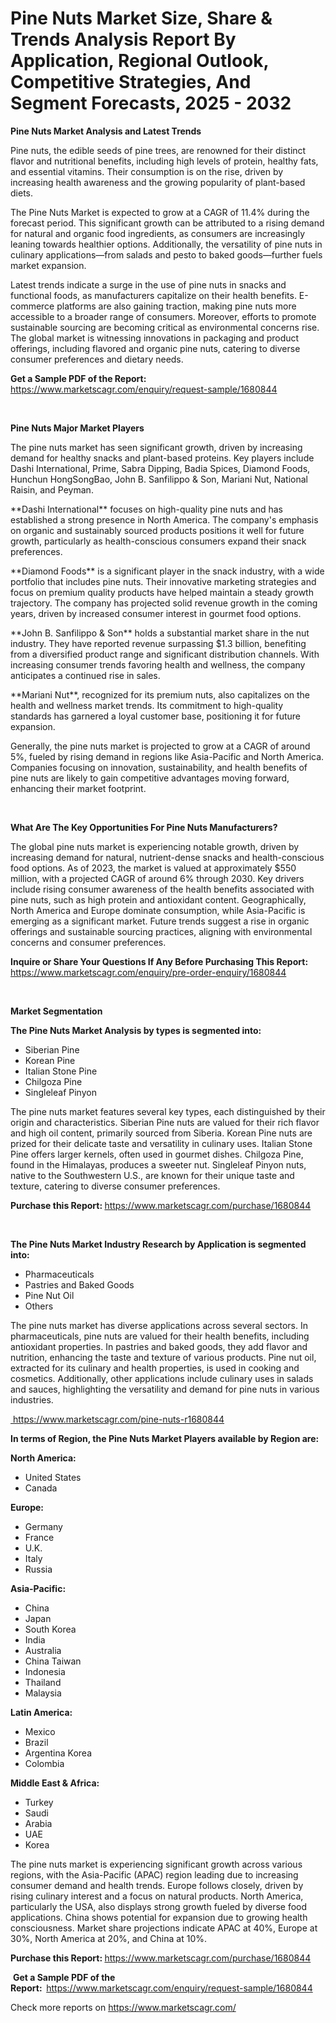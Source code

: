 <p><h1>Pine Nuts Market Size, Share & Trends Analysis Report By Application, Regional Outlook, Competitive Strategies, And Segment Forecasts, 2025 - 2032</h1></p><p><strong>Pine Nuts Market Analysis and Latest Trends</strong></p>
<p><p>Pine nuts, the edible seeds of pine trees, are renowned for their distinct flavor and nutritional benefits, including high levels of protein, healthy fats, and essential vitamins. Their consumption is on the rise, driven by increasing health awareness and the growing popularity of plant-based diets.</p><p>The Pine Nuts Market is expected to grow at a CAGR of 11.4% during the forecast period. This significant growth can be attributed to a rising demand for natural and organic food ingredients, as consumers are increasingly leaning towards healthier options. Additionally, the versatility of pine nuts in culinary applications—from salads and pesto to baked goods—further fuels market expansion.</p><p>Latest trends indicate a surge in the use of pine nuts in snacks and functional foods, as manufacturers capitalize on their health benefits. E-commerce platforms are also gaining traction, making pine nuts more accessible to a broader range of consumers. Moreover, efforts to promote sustainable sourcing are becoming critical as environmental concerns rise. The global market is witnessing innovations in packaging and product offerings, including flavored and organic pine nuts, catering to diverse consumer preferences and dietary needs.</p></p>
<p><strong>Get a Sample PDF of the Report:&nbsp;</strong> <a href="https://www.marketscagr.com/enquiry/request-sample/1680844?utm_campaign=3078&utm_medium=2&utm_source=Github&utm_content=ia&utm_term=07042025&utm_id=pine-nuts">https://www.marketscagr.com/enquiry/request-sample/1680844</a></p>
<p>&nbsp;</p>
<p><strong>Pine Nuts Major Market Players</strong></p>
<p><p>The pine nuts market has seen significant growth, driven by increasing demand for healthy snacks and plant-based proteins. Key players include Dashi International, Prime, Sabra Dipping, Badia Spices, Diamond Foods, Hunchun HongSongBao, John B. Sanfilippo & Son, Mariani Nut, National Raisin, and Peyman. </p><p>**Dashi International** focuses on high-quality pine nuts and has established a strong presence in North America. The company's emphasis on organic and sustainably sourced products positions it well for future growth, particularly as health-conscious consumers expand their snack preferences.</p><p>**Diamond Foods** is a significant player in the snack industry, with a wide portfolio that includes pine nuts. Their innovative marketing strategies and focus on premium quality products have helped maintain a steady growth trajectory. The company has projected solid revenue growth in the coming years, driven by increased consumer interest in gourmet food options.</p><p>**John B. Sanfilippo & Son** holds a substantial market share in the nut industry. They have reported revenue surpassing $1.3 billion, benefiting from a diversified product range and significant distribution channels. With increasing consumer trends favoring health and wellness, the company anticipates a continued rise in sales.</p><p>**Mariani Nut**, recognized for its premium nuts, also capitalizes on the health and wellness market trends. Its commitment to high-quality standards has garnered a loyal customer base, positioning it for future expansion. </p><p>Generally, the pine nuts market is projected to grow at a CAGR of around 5%, fueled by rising demand in regions like Asia-Pacific and North America. Companies focusing on innovation, sustainability, and health benefits of pine nuts are likely to gain competitive advantages moving forward, enhancing their market footprint.</p></p>
<p>&nbsp;</p>
<p><strong>What Are The Key Opportunities For Pine Nuts Manufacturers?</strong></p>
<p><p>The global pine nuts market is experiencing notable growth, driven by increasing demand for natural, nutrient-dense snacks and health-conscious food options. As of 2023, the market is valued at approximately $550 million, with a projected CAGR of around 6% through 2030. Key drivers include rising consumer awareness of the health benefits associated with pine nuts, such as high protein and antioxidant content. Geographically, North America and Europe dominate consumption, while Asia-Pacific is emerging as a significant market. Future trends suggest a rise in organic offerings and sustainable sourcing practices, aligning with environmental concerns and consumer preferences.</p></p>
<p><strong>Inquire or Share Your Questions If Any Before Purchasing This Report:</strong> <a href="https://www.marketscagr.com/enquiry/pre-order-enquiry/1680844?utm_campaign=3078&utm_medium=2&utm_source=Github&utm_content=ia&utm_term=07042025&utm_id=pine-nuts">https://www.marketscagr.com/enquiry/pre-order-enquiry/1680844</a></p>
<p>&nbsp;</p>
<p><strong>Market Segmentation</strong></p>
<p><strong>The Pine Nuts Market Analysis by types is segmented into:</strong></p>
<p><ul><li>Siberian Pine</li><li>Korean Pine</li><li>Italian Stone Pine</li><li>Chilgoza Pine</li><li>Singleleaf Pinyon</li></ul></p>
<p><p>The pine nuts market features several key types, each distinguished by their origin and characteristics. Siberian Pine nuts are valued for their rich flavor and high oil content, primarily sourced from Siberia. Korean Pine nuts are prized for their delicate taste and versatility in culinary uses. Italian Stone Pine offers larger kernels, often used in gourmet dishes. Chilgoza Pine, found in the Himalayas, produces a sweeter nut. Singleleaf Pinyon nuts, native to the Southwestern U.S., are known for their unique taste and texture, catering to diverse consumer preferences.</p></p>
<p><strong>Purchase this Report:&nbsp;</strong><a href="https://www.marketscagr.com/purchase/1680844?utm_campaign=3078&utm_medium=2&utm_source=Github&utm_content=ia&utm_term=07042025&utm_id=pine-nuts">https://www.marketscagr.com/purchase/1680844</a></p>
<p>&nbsp;</p>
<p><strong>The Pine Nuts Market Industry Research by Application is segmented into:</strong></p>
<p><ul><li>Pharmaceuticals</li><li>Pastries and Baked Goods</li><li>Pine Nut Oil</li><li>Others</li></ul></p>
<p><p>The pine nuts market has diverse applications across several sectors. In pharmaceuticals, pine nuts are valued for their health benefits, including antioxidant properties. In pastries and baked goods, they add flavor and nutrition, enhancing the taste and texture of various products. Pine nut oil, extracted for its culinary and health properties, is used in cooking and cosmetics. Additionally, other applications include culinary uses in salads and sauces, highlighting the versatility and demand for pine nuts in various industries.</p></p>
<p><a href="https://www.marketscagr.com/pine-nuts-r1680844?utm_campaign=3078&utm_medium=2&utm_source=Github&utm_content=ia&utm_term=07042025&utm_id=pine-nuts">&nbsp;https://www.marketscagr.com/pine-nuts-r1680844</a></p>
<p><strong>In terms of Region, the Pine Nuts Market Players available by Region are:</strong></p>
<p>
    <p> <strong> North America: </strong>
        <ul>
            <li>United States</li>
            <li>Canada</li>
        </ul>
        </p> 
    <p> <strong> Europe: </strong>
        <ul>
            <li>Germany</li>
            <li>France</li>
            <li>U.K.</li>
            <li>Italy</li>
            <li>Russia</li>
        </ul>
        </p> 
    <p> <strong> Asia-Pacific: </strong>
        <ul>
            <li>China</li>
            <li>Japan</li>
            <li>South Korea</li>
            <li>India</li>
            <li>Australia</li>
            <li>China Taiwan</li>
            <li>Indonesia</li>
            <li>Thailand</li>
            <li>Malaysia</li>
        </ul>
        </p> 
    <p> <strong> Latin America: </strong>
        <ul>
            <li>Mexico</li>
            <li>Brazil</li>
            <li>Argentina Korea</li>
            <li>Colombia</li>
        </ul>
        </p> 
    <p> <strong> Middle East & Africa: </strong>
        <ul>
            <li>Turkey</li>
            <li>Saudi</li>
            <li>Arabia</li>
            <li>UAE</li>
            <li>Korea</li>
        </ul>
    </p>
    </p>
<p><p>The pine nuts market is experiencing significant growth across various regions, with the Asia-Pacific (APAC) region leading due to increasing consumer demand and health trends. Europe follows closely, driven by rising culinary interest and a focus on natural products. North America, particularly the USA, also displays strong growth fueled by diverse food applications. China shows potential for expansion due to growing health consciousness. Market share projections indicate APAC at 40%, Europe at 30%, North America at 20%, and China at 10%.</p></p>
<p><strong>Purchase this Report: </strong><a href="https://www.marketscagr.com/purchase/1680844?utm_campaign=3078&utm_medium=2&utm_source=Github&utm_content=ia&utm_term=07042025&utm_id=pine-nuts">https://www.marketscagr.com/purchase/1680844</a></p>
<p>&nbsp;<strong>Get a Sample PDF of the Report:&nbsp;&nbsp;</strong><a href="https://www.marketscagr.com/enquiry/request-sample/1680844?utm_campaign=3078&utm_medium=2&utm_source=Github&utm_content=ia&utm_term=07042025&utm_id=pine-nuts">https://www.marketscagr.com/enquiry/request-sample/1680844</a></p>
<p><strong></strong></p>
<p>Check more reports on <a href="https://www.marketscagr.com/?utm_campaign=3078&utm_medium=2&utm_source=Github&utm_content=ia&utm_term=07042025&utm_id=pine-nuts">https://www.marketscagr.com/</a></p>